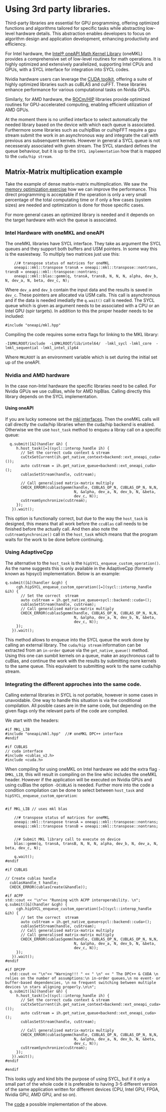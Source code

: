 # Using 3rd party libraries. 
Third-party libraries are essential for GPU programming, offering optimized functions and algorithms tailored for specific tasks while abstracting low-level hardware details. This abstraction enables developers to focus on algorithm design and application development, enhancing productivity and efficiency.

For Intel hardware, the [Intel® oneAPI Math Kernel Library](https://www.intel.com/content/www/us/en/developer/tools/oneapi/onemkl.html) (oneMKL) provides a comprehensive set of low-level routines for math operations. It is highly optimized and extensively parallelized, supporting Intel CPUs and GPUs, with a SYCL interface for integration into SYCL codes.

Nvidia hardware users can leverage the [CUDA toolkit](https://developer.nvidia.com/cuda-toolkit), offering a suite of highly optimized libraries such as cuBLAS and cuFFT. These libraries enhance performance for various computational tasks on Nvidia GPUs.

Similarly, for AMD hardware, the [ROCm/HIP](https://rocm.docs.amd.com/projects/HIP/en/latest/) libraries provide optimized routines for GPU-accelerated computing, enabling efficient utilization of AMD GPUs.

At the moment there is no unified interface to select automatically the needed library based on the device with which each queue is associated. Furthermore some libraries such as cu/hipBlas or cu/hipFFT require a gpu stream submit the work in an asynchronous way and integrate the call with previous ans subsenquent kernels. However in general a SYCL queue is not necesseraly associated with given stream. The SYCL standard defines the queue behaviour, but it is up to the `SYCL implementation` how that is mapped to the `cuda/hip stream`. 

## Matrix-Matrix multiplication example
Take the example of dense matrix-matrix multimplication. We saw the [memory optimization exercise](../04-matrix-matrix-mul/) how we can improve the performance. This direct programming is acceptable if the operation is only a very small percentage of the total computating time or if only a few cases (system sizes) are needed and optimization is done for those specific cases. 

For more general cases an optimized library is needed and it depends on the target hardware with wich the queue is associated.

### Intel Hardware with oneMKL and oneAPI
The oneMKL libraries have SYCL interface. They take as argument the SYCL queues and they support both buffers and USM pointers. In some way this is the easiestway. To multiply two matrices just use this:
```
    //# transpose status of matrices for oneMKL
    oneapi::mkl::transpose transA = oneapi::mkl::transpose::nontrans, transB = oneapi::mkl::transpose::nontrans;
    oneapi::mkl::blas::gemm(q, transA, transB, N, N, N, alpha, dev_b, N, dev_a, N, beta, dev_c, N);
```
Where `dev_a` and `dev_b` contain the input data and the results is saved in `dev_c`. These pointers are allocated via USM calls. This call is asynchronous and if the data is needed imediatly the `q.wait()`  call is needed. The SYCL queue which is given as argument needs to be associated with a CPU or an Intel GPU (spir targets). 
In addition to this the proper header needs to be included:
```
#include "oneapi/mkl.hpp"
```

Compiling the code requires some extra flags for linking to the MKL library:
```
-I$MKLROOT/include  -L$MKLROOT/lib/intel64/  -lmkl_sycl -lmkl_core  -lmkl_sequential -lmkl_intel_ilp64
```
Where `MKLROOT` is an environment variable which is set during the initial set up of the oneAPI.

### Nvidia and AMD hardware
In the case non-Intel hardware the specific libraries need to be called. For Nvidia GPUs we use cuBlas, while for AMD hipBlas. Calling directly this library  depends on the SYCL implementation. 

#### Using oneAPI
If you are lucky someone set the [mkl interfaces](https://oneapi-src.github.io/oneMKL/create_new_backend.html). Then the oneMKL calls will call directly the cuda/hip libraries when the cuda/hip backend is enabled. Otherwise we the use `host_task` method to enqueu a libray call on a specific queue:
```
  q.submit([&](handler &h) {
     h.host_task([=](sycl::interop_handle ih) {
       // Set the correct cuda context & stream
       cuCtxSetCurrent(ih.get_native_context<backend::ext_oneapi_cuda>());
       auto cuStream = ih.get_native_queue<backend::ext_oneapi_cuda>();
       cublasSetStream(handle, cuStream);

       // Call generalised matrix-matrix multiply
       CHECK_ERROR(cublasSgemm(handle, CUBLAS_OP_N, CUBLAS_OP_N, N,N,
                               N, &alpha, dev_a, N, dev_b, N, &beta,
                               dev_c, N));
       cuStreamSynchronize(cuStream);
     });
   }).wait();
```
This option is functionally correct, but due to the way the `host_task` is designed, this means that all work before the `ccuBlas` call needs to be finished before the actually call. And then also note the `cuStreamSynchronize()`  call in the `host_task` which means that the program waits for the work to be done before continuing. 

### Using AdaptiveCpp
The alternative to the `host_task` is the `hipSYCL_enqueue_custom_operation()`. As the name suggests this is only available in the AdaptiveCpp (formerly known as hipsycl) implementation. Below is an example:

```
q.submit([&](handler &cgh) {
     cgh.hipSYCL_enqueue_custom_operation([=](sycl::interop_handle &ih) {
       // Set the correct  stream
       auto cuStream = ih.get_native_queue<sycl::backend::cuda>();
       cublasSetStream(handle, cuStream);
       // Call generalised matrix-matrix multiply
       CHECK_ERROR(cublasSgemm(handle, CUBLAS_OP_N, CUBLAS_OP_N, N,N,
                               N, &alpha, dev_a, N, dev_b, N, &beta,
                               dev_c, N));
     });
   }).wait();
``` 
This method allows to enqueue into the SYCL queue the work done by calling an external library. The `cuda/hip stream` information can be extracted from an `in-order` queue via the `get_native_queue()` method. Using this one can sumbit kernels on a queue, make an asychronous call to cuBlas, and continue the work with the results by submitting more kernels to the same queue. This equivalent to submitting work to the same cuda/hip stream.

### Integrating the different approches into the same code. 
Calling external libraries in SYCL is not portable, however in some cases in unavoidable.  One way to handle this situation is via the conditional compilation. All posible cases are in the same code, but depending on the given flags only the relevant parts of the code are compiled.

We start with the headers:
```
#if MKL_LIB
#include "oneapi/mkl.hpp"  //# oneMKL DPC++ interface
#endif

#if CUBLAS 
// cuda interface
#include <cublas_v2.h>
#include <cuda.h>
```
When compiling for using oneMKL on Intel hardware we add the extra flag `-DMKL_LIB`, this will result in compiling on the line whic includes the oneMKL header. However if the application will be executed on Nvidia GPUs and using cuBlas the option `-DCUBLAS` is needed. Further more into the code a condition compilation can be done to select between `host_task` and `hipSYCL_enqueue_custom_operation`:
```

#if MKL_LIB // uses mkl blas    
        
    //# transpose status of matrices for oneMKL
    oneapi::mkl::transpose transA = oneapi::mkl::transpose::nontrans;
    oneapi::mkl::transpose transB = oneapi::mkl::transpose::nontrans;
  
        
    //# Submit MKL library call to execute on device
    blas::gemm(q, transA, transB, N, N, N, alpha, dev_b, N, dev_a, N, beta, dev_c, N); 

    q.wait(); 
#endif  

#if CUBLAS

// Create cublas handle
  cublasHandle_t handle;
  CHECK_ERROR(cublasCreate(&handle));

#if ACPP
std::cout << "\n"<< "Running with ACPP interoperability. \n";
q.submit([&](handler &cgh) {
     cgh.hipSYCL_enqueue_custom_operation([=](sycl::interop_handle &ih) {
       // Set the correct  stream
       auto cuStream = ih.get_native_queue<sycl::backend::cuda>();
       cublasSetStream(handle, cuStream);
       // Call generalised matrix-matrix multiply
       // Call generalised matrix-matrix multiply
       CHECK_ERROR(cublasSgemm(handle, CUBLAS_OP_N, CUBLAS_OP_N, N,N,
                               N, &alpha, dev_a, N, dev_b, N, &beta,
                               dev_c, N));
     });
   }).wait();
#endif

#if DPCPP  
  std::cout << "\n"<< "Warning!!! " << " \n" << " The DPC++ & CUDA \n relies on the number of assumptions:\n in-order queues,\n no event- or buffer-based dependencies, \n no frequent switching between multiple devices \n stars aligning properly.\n\n"; 
  q.submit([&](handler &h) {
     h.host_task([=](sycl::interop_handle ih) {
       // Set the correct cuda context & stream
       cuCtxSetCurrent(ih.get_native_context<backend::ext_oneapi_cuda>());
       auto cuStream = ih.get_native_queue<backend::ext_oneapi_cuda>();
       cublasSetStream(handle, cuStream);

       // Call generalised matrix-matrix multiply
       CHECK_ERROR(cublasSgemm(handle, CUBLAS_OP_N, CUBLAS_OP_N, N,N,
                               N, &alpha, dev_a, N, dev_b, N, &beta,
                               dev_c, N));
       cuStreamSynchronize(cuStream);
     });
   }).wait();
#endif

#endif
```
This looks ugly and kind bits the purpose of using SYCL, but if it only a small part of the whole code it is preferable to having 3-5 different version of the same application written for different devices (CPU, Intel GPU, FPGA, Nvidia GPU, AMD GPU, and so on).

The [code](gemm_mkl_cublas_usm.cpp) a possible implementation of the above.
